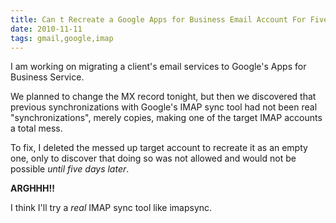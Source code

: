 ```yaml
---
title: Can t Recreate a Google Apps for Business Email Account For Five Days 
date: 2010-11-11
tags: gmail,google,imap
---
```

I am working on migrating a client's email services to Google's Apps for Business Service.

We planned to change the MX record tonight, but then we discovered that previous synchronizations with Google's IMAP sync tool had not been real "synchronizations", merely copies, making one of the target IMAP accounts a total mess.

To fix, I deleted the messed up target account to recreate it as an empty one, only to discover that doing so was not allowed and would not be possible *until five days later*.

**ARGHHH!!**

I think I'll try a *real* IMAP sync tool like imapsync.

